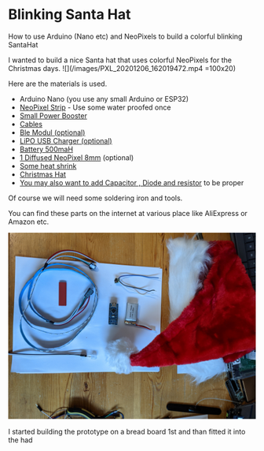 # Blinking Santa Hat 

How to use Arduino (Nano etc) and NeoPixels to build a colorful blinking SantaHat

I wanted to build a nice Santa hat that uses colorful NeoPixels for the Christmas days.
![](/images/PXL_20201206_162019472.mp4 =100x20)


Here are the materials is used.

- Arduino Nano (you use any small Arduino or ESP32)
- [NeoPixel Strip](https://www.amazon.ca/CHINLY-Individually-Addressable-Waterproof-waterproof/dp/B01LSF4QDM) - Use some water proofed once
- [Small Power Booster](https://www.aliexpress.com/item/32891706812.html)
- [Cables](https://www.amazon.ca/Elegoo-120pcs-Multicolored-Breadboard-arduino/dp/B01EV70C78/)
- [Ble Modul (optional)](https://www.amazon.ca/DSD-TECH-SH-HC-08-Transceiver-Compatible/dp/B01N4P7T0H)
- [LiPO USB Charger (optional)](https://www.amazon.ca/Lithium-Overcharge-Over-Discharge-Over-Current-Protection/dp/B07KYGL71L/)
- [Battery 500maH](https://www.amazon.ca/Fytoo-500mAh-Battery-battery-Charger/dp/B0794ZPVSX/)
- [1 Diffused NeoPixel 8mm](https://www.amazon.ca/EDGELEC-Tri-Color-Multicolor-Resistors-Included/dp/B077X95LRZ/) (optional)
- [Some heat shrink](https://www.amazon.ca/Yosawa-Pieces-Heat-Shrink-Tubing/dp/B07SPRNMD5)
- [Christmas Hat](https://www.amazon.ca/Confortable-Velvet-Christmas-Favors-Adults/dp/B07G44K67L)
- [You may also want to add Capacitor , Diode and resistor](https://www.mathworks.com/matlabcentral/mlc-downloads/downloads/submissions/64467/versions/2/previews/html/NeoPixelExample_Basic.html) to be proper

Of course we will need some soldering iron and tools.

You can find these parts on the internet at various place like AliExpress or Amazon etc.

![](/images/PXL_20201205_210550338.jpg)

I started building the prototype on a bread board 1st and than fitted it into the had
